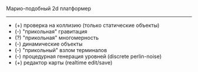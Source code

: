 
Марио-подобный 2d платформер

---

- (+) проверка на коллизию (только статические объекты)
- (-) "прикольная" гравитация
- (?) "прикольная" многомерность
- (-) динамические объекты
- (-) "прикольный" взлом терминалов
- (-) процедурная генерация уровней (discrete perlin-noise)
- (+) редактор карты (realtime edit/save)
